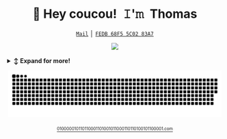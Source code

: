 <!-- Title -->
<h1 align="center" title="...fine, continue now :)">👋 Hey coucou! 𝙸'𝚖 Thomas</h1>

<!-- Contact and keys -->
<p align="center">
<a href="mailto:t.boulanger456@gmail.com" title="Email Address"><code>Mail</code></a> │ <a href="https://keybase.io/aliciasykes/pgp_keys.asc?fingerprint=0688f8d34587d954e9e51fb8fedb68f55c0283a7" title="PGP Public Key"><code>FEDB 68F5 5C02 83A7</code></a>
</p>

<!-- Socials -->
<p align="center">
   <kbd>
  <a href="https://www.linkedin.com/in/thomas-boulanger-23b9b56a/" title="LinkedIn - Thomas Boulanger"><img src="https://img.shields.io/badge/-thomas--boulanger--23b9b56a-00acee?style=flat&logo=Twitter&logoColor=white" /></a>
  </kbd>
</p>

   
<!-- Outer collapsible -->  
<details>
   <summary><b>↕️ Expand for more!</b></summary>
  
   <br>
   
<!-- About Section -->
<details>
  <summary><b>👤 About</b></summary>
    <p>
      
<blockquote>

Hello there,

I DevOps engineer based in Lille France. 

Also, i have a dedicated server hosted by OVH. I used it to discover and pratices some tools around DevOps.

Otherwise, I love pasta!

</blockquote>
    
----
  
  </p>
</details>
  

<!-- Tech Stack -->  
<details>
  <summary><b>🛠️ Tech Stack</b></summary>
    <p>

| **Category** | **Technologies** |
| - | - |
**Core** |  [![Python](https://img.shields.io/static/v1?label=&message=Python&color=3C78A9&logo=python&logoColor=FFFFFF)](https://www.python.org/)<br> [![Go](https://img.shields.io/static/v1?label=&message=Go&color=00ADD8&logo=go&logoColor=FFFFFF)](https://go.dev/)
**Cloud** | [![Azure](https://img.shields.io/static/v1?label=&message=Azure&color=0078D4&logo=microsoftazure&logoColor=FFFFFF)](https://azure.microsoft.com/) [![Google](https://img.shields.io/static/v1?label=&message=Google&color=0078D4&logo=google&logoColor=FFFFFF)](https://cloud.google.com/)
**DevOps** | [![Docker](https://img.shields.io/static/v1?label=&message=Docker&color=2496ED&logo=docker&logoColor=FFFFFF)](https://docker.com/) [![Ansible](https://img.shields.io/static/v1?label=&message=Ansible&color=EE0000&logo=ansible&logoColor=FFFFFF)](https://www.ansible.com/) [![Tekton](https://img.shields.io/static/v1?label=&message=Tekton&color=343434&logo=tekton&logoColor=FFFFFF)](https://tekton.com/) [![Gitlab](https://img.shields.io/static/v1?label=&message=Gitlab&color=343434&logo=gitlab&logoColor=FFFFFF)](https://gitlab.com/) [![Github](https://img.shields.io/static/v1?label=&message=Github&color=343434&logo=github&logoColor=FFFFFF)](https://github.com/)  [![Kubernetes](https://img.shields.io/static/v1?label=&message=Kubernetes&color=343434&logo=kubernetes&logoColor=FFFFFF)](https://argocd.com/)  [![ArgoCD](https://img.shields.io/static/v1?label=&message=ArgoCD&color=343434&logo=argocd&logoColor=FFFFFF)](https://argocd.com/) [![Jenkins](https://img.shields.io/static/v1?label=&message=Jenkins&color=343434&logo=jenkins&logoColor=FFFFFF)](https://jenkins.com/) [![Terraform](https://img.shields.io/static/v1?label=&message=Terraform&color=343434&logo=terraform&logoColor=FFFFFF)](https://terraform.com/) [![Packer](https://img.shields.io/static/v1?label=&message=Packer&color=343434&logo=packer&logoColor=FFFFFF)](https://packer.com/) [![Novops](https://img.shields.io/static/v1?label=&message=Novops&color=343434&logo=novops&logoColor=FFFFFF)](https://novops.com/)
**Misc** | [![Linux](https://img.shields.io/static/v1?label=&message=Linux&color=FCC624&logo=linux&logoColor=FFFFFF)](https://www.linux.org/) [![Bash](https://img.shields.io/static/v1?label=&message=Bash&color=4EAA25&logo=gnubash&logoColor=FFFFFF)](https://www.gnu.org/software/bash/) [![Markdown](https://img.shields.io/static/v1?label=&message=Markdown&color=000000&logo=markdown&logoColor=FFFFFF)](https://en.wikipedia.org/wiki/Markdown)  [![Excalidraw](https://img.shields.io/static/v1?label=&message=Excalidraw&color=343434&logo=excalidraw&logoColor=FFFFFF)](https://excalidraw.com/)
**Editors** | [![Vim](https://img.shields.io/static/v1?label=&message=Vim&color=019733&logo=vim&logoColor=FFFFFF)](https://www.vim.org/) [![VS Code](https://img.shields.io/static/v1?label=&message=VS%20Code&color=9013FE&logo=visualstudiocode&logoColor=FFFFFF)](https://code.visualstudio.com/)

----      

  </p>
</details>
  


<!-- Metrics -->
<details>
  <summary><b>📊 Metrics</b></summary>
    <p>

<a href="https://github.com/Lissy93/Lissy93/blob/master/METRICS.md">
   <img  width="400" src="https://raw.githubusercontent.com/zareefy/zareefy/master/assets/metrics/summary.svg" alt="General Stats">
   <img  width="400" src="https://raw.githubusercontent.com/zareefy/zareefy/master/assets/metrics/habits.svg" alt="Coding Habits">
</a>
<br /><br /><br />
       

</p>
</details>


----

</p>
</details>

<!-- Snek -->   
<p align="center">
<a href="https://gitstar-ranking.com/Lissy93" title="Snek 🐍"><img width="500" src="https://raw.githubusercontent.com/Lissy93/Lissy93/master/assets/github-snake.svg" /></a>
</p>

</details>

<p align="center"><a href="https://010000010110110001101001011000110110100101100001.com/"><sup><sub>010000010110110001101001011000110110100101100001.com</sub></sup></a></p>

<!--

<details>
  <summary><b>PGP</b></summary>
    <p align="center">

```
-----BEGIN PGP PUBLIC KEY BLOCK-----

mQGNBGKCma8BDADsDvjCusJDi/WHgKaCeI4uX7Nc/ziaz34VHDNExptI1YfHK9VE
XmjQNxKM5iPFJplZkIMApu7pRJnLwX7+xwWJtmZ3Ld5/UPogs93bQ0PR4Cha8ufk
kcj+WOmU4o5FBES2lTqckj3JlxpnfVN1+IozeTGf6RiPFiXgyG1D4XnElUtLJ4d/
6oNMUClve+zlmZkiXfncIBbCEJnB5PvEalOm5EwUE3G7+a2MGk+W3ITUuj89OkKx
2mLl9YW/vUiX8ejUvMblyFyEt+QDrSRoKBNEmb/pqKQDLV8PUjC3okKVSmq7oHHN
XK5kfXAVi4bkVCuElnq64XTaowN3K0sU36ZAOxNb7qILEd6BJ9ueUmqD7KxKja80
O54L7i3D0C0f4qSA60sq8dkvFBds04P75svbgvl7fBOhNGCbym9LXAwHnXutx5BX
BTmBw7KE69jE4yPT3SX25fGeTfHEQgTOO5PyW3u6ElPxG91u9phFh1UJ5E1A5DBz
9RVL+XUZRwFnjIcAEQEAAbQrVGhvbWFzIEJvdWxhbmdlciA8dC5ib3VsYW5nZXI0
NTZAZ21haWwuY29tPokB1AQTAQoAPhYhBKjI/+EMUkecuuwAfchjk+VDi2ktBQJi
gpmvAhsDBQkDwmcABQsJCAcCBhUKCQgLAgQWAgMBAh4BAheAAAoJEMhjk+VDi2kt
BkcMAJPQ2OCJl3ZL4/sak38FhhBLaVal+BK2LzhTTeFsxHZN0Zubr3UipDnVlTGF
H/s7a6KonS5I+hzYGRZW01jLrRZrEnfu4d7qmQxABp2Xd8PtaKByLPDQMI5wYEge
EGAMG64LURtiysJzWsGGdAUtaNc9Ej5FPdeupDELPtyZvaP8yz4cNJmg2xFFSEgb
9C1Mc7IqVUUI3Lmww277Vxk8hmp65FUHb+GR/uYc9V/j/hN0kQIyJ5gaSefNY6fV
HwikqOXAhA9NTUBA8dW9ZRTEDv4La4vp66ry3bHv+k35PhsQZH1svn8/siqbJvja
ENmCiq/a+UClvmrnkvj0LLOO1E6rDUrldlQW5KJlD22LfGMkPLeN/PbjcrDi+iks
o8hSbxaexlACIDo3wzEGfSo/XzK6+kGiSwPd0Z6h9jW2BeDvmNfPvEV0Pmi7jiCO
J+ZSDc/9+gM53d3kXemal43bqqsRDrmna0BSZ+kS6ePIyWiXIgEa5FBj42hH0/3m
TH2tkbkBjQRigpmvAQwAu5pbxJZLEMEU0rfPT9J1P6zHjS/ZXqd+p4PctNrSD/Gs
XOHPEPsBjTS1J3NSmoEup8XFrbQvuBDmYa8PDE87+fvW7osJjO59FDobkwwBFj1v
B+q2HbLx/wQbxqPDZ0dEc5qPnN8IJouX36RMWGTHn8ayxJmjVgL2AyfpKDgmbeKw
BaXp/aSnXk4oKbzjonjLAlxCXurbY8a44bl93VWSiRn5K+062Xvj3vnyqvJ+YgsX
KbF6A1Dt6GLrZVWKgm8he4dXsRaU0iXwVMAGrUUOu99a/Ony3GEtoGXeDgfnIan8
RxQWjXfqP8NMJnnhcqWaXdQSHQzaUTDVPH3rceB8u51PvMF/4eA8SQPRf9139YKi
rT6u9oQBZl8Zi1Z2IwiHS2LTfRt6oUG2jGj1THXR+wNs2tICZEJuMDA1bxWdLCVG
U+M2rt/UAP34PnCRw9zfIZLARVgThJtuOKw9PGRYetaSpqTcwfxShANYSrc+2MB7
Kx0nubZUuMfE3z2MAR4RABEBAAGJAbwEGAEKACYWIQSoyP/hDFJHnLrsAH3IY5Pl
Q4tpLQUCYoKZrwIbDAUJA8JnAAAKCRDIY5PlQ4tpLVIBDACq6nEeSrvUesbFtnWO
OCY9FNE/5jeYXfzUqd+66EGL8vkRIUwfeXeUveqDuoEx2GIyrQMat0DZ5oiBJy2S
jcc4FlIIqRNEn581Tx8XjR2GdLvFgh7cm5jtLBtynkNnWItcrnJJKGltSyCm1eeV
olbuQu+17K35zT3XN+Lhju+Ta3yy84uwdO7fdeulDPyM/8Z7r07cYK9rZCHzJ3in
0YX5OH9xmSV8UNINAT5zyLhb/MX63TWZ2WbgZgYMSp0BidL0WPUKN9VnAw+AdGTB
Zfw1TIFWymBt8WfDCKr2QDiU4az4feX2dzd5ZKEMVn63D3reoUwxtMNaxSELyEpO
3jt/AZEIH7BpopH8hpnTY9Q93eO1g4yI8dFRSBQF2tuNMwVHV8cqC+Ck70WmHKPW
YEaAPuIDWFuXoTxFtIdnQBeW70Wur1B2AGv+3FK2CDcuQSePTg81pZKIwHPPDAcv
2Etqf04I24saWwn+P/D0vG56uTx5tnMYkTq7ysTAY+dgEZA=
=rIPd
-----END PGP PUBLIC KEY BLOCK-----
```
  
  </p>
</details>

-->